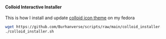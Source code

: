 #### Colloid Interactive Installer 
This is how I install and update [colloid icon theme](https://github.com/vinceliuice/Colloid-icon-theme/) on my fedora
```bash
wget https://github.com/Burhanverse/scripts/raw/main/colloid_installer.sh && chmod +x colloid_installer.sh
./colloid_installer.sh
```
